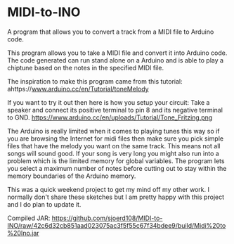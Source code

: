 # MIDI-to-INO
A program that allows you to convert a track from a MIDI file to Arduino code.

This program allows you to take a MIDI file and convert it into Arduino code. The code generated can run stand alone on a Arduino and is able to play a chiptune based on the notes in the specified MIDI file. 

The inspiration to make this program came from this tutorial: ahttps://www.arduino.cc/en/Tutorial/toneMelody

If you want to try it out then here is how you setup your circuit:
Take a speaker and connect its positive terminal to pin 8 and its negative terminal to GND.
https://www.arduino.cc/en/uploads/Tutorial/Tone_Fritzing.png

The Arduino is really limited when it comes to playing tunes this way so if you are browsing the Internet for midi files then make sure you pick simple files that have the melody you want on the same track. This means not all songs will sound good. If your song is very long you might also run into a problem which is the limited memory for global variables. The program lets you select a maximum number of notes before cutting out to stay within the memory boundaries of the Arduino memory.

This was a quick weekend project to get my mind off my other work. 
I normally don't share these sketches but I am pretty happy with this project and I do plan to update it.

Compiled JAR: https://github.com/sjoerd108/MIDI-to-INO/raw/42c6d32cb851aad023075ac3f5f55c67f34bdee9/build/Midi%20to%20Ino.jar

